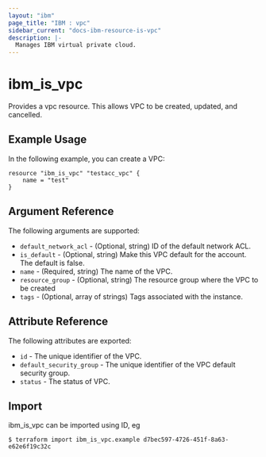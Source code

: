 ```yaml
---
layout: "ibm"
page_title: "IBM : vpc"
sidebar_current: "docs-ibm-resource-is-vpc"
description: |-
  Manages IBM virtual private cloud.
---
```


# ibm\_is_vpc

Provides a vpc resource. This allows VPC to be created, updated, and cancelled.


## Example Usage

In the following example, you can create a VPC:

```hcl
resource "ibm_is_vpc" "testacc_vpc" {
    name = "test"
}

```

## Argument Reference

The following arguments are supported:

* `default_network_acl` - (Optional, string) ID of the default network ACL.
* `is_default` - (Optional, string)  Make this VPC default for the account. The default is false.
* `name` - (Required, string) The name of the VPC.
* `resource_group` - (Optional, string) The resource group where the VPC to be created
* `tags` - (Optional, array of strings) Tags associated with the instance.

## Attribute Reference

The following attributes are exported:

* `id` - The unique identifier of the VPC.
* `default_security_group` - The unique identifier of the VPC default security group.
* `status` - The status of VPC.

## Import

ibm_is_vpc can be imported using ID, eg

```
$ terraform import ibm_is_vpc.example d7bec597-4726-451f-8a63-e62e6f19c32c
```